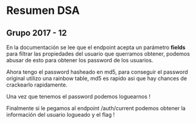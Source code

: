 # Resumen DSA


## Grupo 2017 - 12

En la documentación se lee que el endpoint acepta un parámetro **fields** para filtrar las propiedades del usuario que querramos obtener, podemos abusar de esto para obtener los password de los usuarios.

[g12_users]: https://github.com/nbaglivo/dsa/blob/master/report/imgs/g12_users.png "G12 Users"

Ahora tengo el password hasheado en md5, para conseguir el password original utilizo una rainbow table, md5 es rapido asi que hay chances de crackearlo rapidamente.

[g12_crackpass]: https://github.com/nbaglivo/dsa/blob/master/report/imgs/g12_crackpass.png "G12 Pass Crack"

Una vez que tenemos el password podemos loguearnos !

[g12_login]: https://github.com/nbaglivo/dsa/blob/master/report/imgs/g12_login.png "G12 Login"


Finalmente si le pegamos al endpoint /auth/current podemos obtener la información del usuario logueado y el flag !

[g12_flag]: https://github.com/nbaglivo/dsa/blob/master/report/imgs/g12_login.png "G12 Flag"


